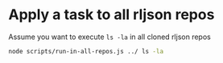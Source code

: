 <!--
@license
Copyright (c) 2025 Rljson

Use of this source code is governed by terms that can be
found in the LICENSE file in the root of this package.
-->

# Apply a task to all rljson repos

Assume you want to execute `ls -la` in all cloned rljson repos

```bash
node scripts/run-in-all-repos.js ../ ls -la
```
